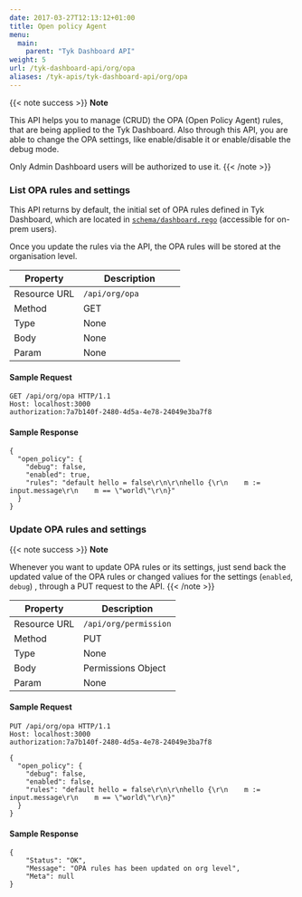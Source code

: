 ```yaml
---
date: 2017-03-27T12:13:12+01:00
title: Open policy Agent
menu:
  main:
    parent: "Tyk Dashboard API"
weight: 5 
url: /tyk-dashboard-api/org/opa
aliases: /tyk-apis/tyk-dashboard-api/org/opa
---
```

{{< note success >}}
**Note**  

This API helps you to manage (CRUD) the OPA (Open Policy Agent) rules, that are being applied to the Tyk Dashboard. Also through this API,
you are able to change the OPA settings, like enable/disable it or enable/disable the debug mode.

Only Admin Dashboard users will be authorized to use it.
{{< /note >}}


### List OPA rules and settings

This API returns by default, the initial set of OPA rules defined in Tyk Dashboard, which are located in [`schema/dashboard.rego`](/docs/tyk-dashboard/opa-rules/) (accessible for on-prem users).

Once you update the rules via the API, the OPA rules will be stored at the organisation level.

| **Property** | **Description**       |
| ------------ | --------------------- |
| Resource URL | `/api/org/opa        `|
| Method       | GET                   |
| Type         | None                  |
| Body         | None                  |
| Param        | None                  |

#### Sample Request

```{.copyWrapper}
GET /api/org/opa HTTP/1.1
Host: localhost:3000
authorization:7a7b140f-2480-4d5a-4e78-24049e3ba7f8
```

#### Sample Response

```
{
  "open_policy": {
    "debug": false,
    "enabled": true,
    "rules": "default hello = false\r\n\r\nhello {\r\n    m := input.message\r\n    m == \"world\"\r\n}"
  }
}
```
### Update OPA rules and settings

{{< note success >}}
**Note**  

Whenever you want to update OPA rules or its settings, just send back the updated value of the OPA rules or changed valiues for the settings (`enabled`, `debug`) , through a PUT request to the API.
{{< /note >}}


| **Property** | **Description**          |
| ------------ | ------------------------ |
| Resource URL | `/api/org/permission`    |
| Method       | PUT                      |
| Type         | None                     |
| Body         | Permissions Object       |
| Param        | None                     |

#### Sample Request

```{.copyWrapper}
PUT /api/org/opa HTTP/1.1
Host: localhost:3000
authorization:7a7b140f-2480-4d5a-4e78-24049e3ba7f8
```

```
{
  "open_policy": {
    "debug": false,
    "enabled": false,
    "rules": "default hello = false\r\n\r\nhello {\r\n    m := input.message\r\n    m == \"world\"\r\n}"
  }
}
```

#### Sample Response

```
{
    "Status": "OK",
    "Message": "OPA rules has been updated on org level",
    "Meta": null
}
```